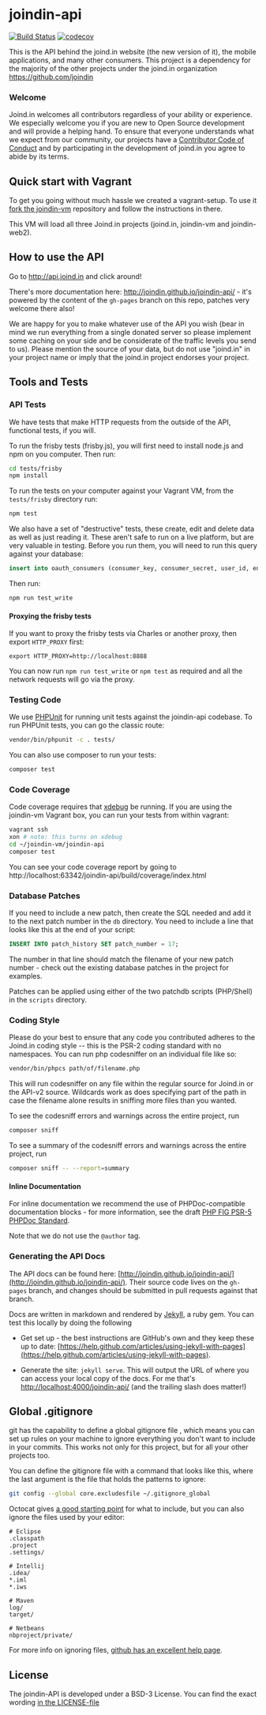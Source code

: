 # joindin-api

[![Build Status](https://travis-ci.org/joindin/joindin-api.svg?branch=master)](https://travis-ci.org/joindin/joindin-api)
[![codecov](https://codecov.io/gh/joindin/joindin-api/branch/master/graph/badge.svg)](https://codecov.io/gh/joindin/joindin-api)

This is the API behind the joind.in website (the new version of it), the mobile applications, and many other consumers.  This project is a dependency for the majority of the other projects under the joind.in organization https://github.com/joindin

### Welcome

Joind.in welcomes all contributors regardless of your ability or experience. We especially welcome
you if you are new to Open Source development and will provide a helping hand. To ensure that
everyone understands what we expect from our community, our projects have a [Contributor Code of
Conduct](CODE_OF_CONDUCT.md) and by participating in the development of joind.in you agree to abide
by its terms.

## Quick start with Vagrant

To get you going without much hassle we created a vagrant-setup. To use it [fork the joindin-vm](https://github.com/joindin/joindin-vm) repository and follow the instructions in there.

This VM will load all three Joind.in projects (joind.in, joindin-vm and joindin-web2).

## How to use the API

Go to http://api.joind.in and click around!

There's more documentation here: http://joindin.github.io/joindin-api/ - it's powered by the content of the ``gh-pages`` branch on this repo, patches very welcome there also!

We are happy for you to make whatever use of the API you wish (bear in mind we run everything from a single donated server so please implement some caching on your side and be considerate of the traffic levels you send to us). Please mention the source of your data, but do not use "joind.in" in your project name or imply that the joind.in project endorses your project.

## Tools and Tests

### API Tests

We have tests that make HTTP requests from the outside of the API, functional tests, if you will.

To run the frisby tests (frisby.js), you will first need to install node.js and
npm on you computer.  Then run:

```bash
cd tests/frisby
npm install
```

To run the tests on your computer against your Vagrant VM, from the `tests/frisby` directory run:

```bash
npm test
```

We also have a set of "destructive" tests, these create, edit and delete data as well as just reading it.  These aren't safe to run on a live platform, but are very valuable in testing.  Before you run them, you will need to run this query against your database:

```sql
insert into oauth_consumers (consumer_key, consumer_secret, user_id, enable_password_grant) values ('0000', '1111', '1', '1');
```

Then run:

```bash
npm run test_write
```

#### Proxying the frisby tests

If you want to proxy the frisby tests via Charles or another proxy, then export `HTTP_PROXY` first:

    export HTTP_PROXY=http://localhost:8888

You can now run `npm run test_write` or `npm test` as required and all the network requests will go via the proxy.

### Testing Code
We use [PHPUnit](https://phpunit.de/documentation.html) for running unit tests against the joindin-api codebase.
To run PHPUnit tests, you can go the classic route:
```bash
vendor/bin/phpunit -c . tests/
```
You can also use composer to run your tests:
```bash
composer test
```
### Code Coverage
Code coverage requires that [xdebug](https://xdebug.org/) be running. If you are using the joindin-vm Vagrant box, you can run your tests from within vagrant:
```bash
vagrant ssh
xon # note: this turns on xdebug
cd ~/joindin-vm/joindin-api
composer test
```
You can see your code coverage report by going to http://localhost:63342/joindin-api/build/coverage/index.html

### Database Patches

If you need to include a new patch, then create the SQL needed and add it to the next patch number in the `db` directory. You need to include a line that looks like this at the end of your script:

```sql
INSERT INTO patch_history SET patch_number = 17;
```

The number in that line should match the filename of your new patch number - check out the existing database patches in the project for examples.

Patches can be applied using either of the two patchdb scripts (PHP/Shell) in the `scripts` directory.

### Coding Style

Please do your best to ensure that any code you contributed adheres to the
Joind.in coding style -- this is the PSR-2 coding standard with no namespaces.
You can run php codesniffer on an individual file like so:

```bash
vendor/bin/phpcs path/of/filename.php
```

This will run codesniffer on any file within the regular source for Joind.in or the
API-v2 source. Wildcards work as does specifying part of the path in case the
filename alone results in sniffing more files than you wanted.

To see the codesniff errors and warnings across the entire project, run

```bash
composer sniff
```

To see a summary of the codesniff errors and warnings across the entire project, run

```bash
composer sniff -- --report=summary
```

#### Inline Documentation

For inline documentation we recommend the use of PHPDoc-compatible documentation
blocks - for more information, see the draft [PHP FIG PSR-5 PHPDoc Standard](https://github.com/phpDocumentor/fig-standards/blob/master/proposed/phpdoc.md).

Note that we do not use the ```@author``` tag.

### Generating the API Docs

The API docs can be found here: [http://joindin.github.io/joindin-api/](http://joindin.github.io/joindin-api/).  Their source code lives on the ``gh-pages`` branch, and changes should be submitted in pull requests against that branch.

Docs are written in markdown and rendered by [Jekyll](http://jekyllrb.com/), a ruby gem.  You can test this locally by doing the following

* Get set up - the best instructions are GitHub's own and they keep these up to date: [https://help.github.com/articles/using-jekyll-with-pages](https://help.github.com/articles/using-jekyll-with-pages).

* Generate the site: ``jekyll serve``.  This will output the URL of where you can access your local copy of the docs.  For me that's [http://localhost:4000/joindin-api/](http://localhost:4000/joindin-api/) (and the trailing slash does matter!)

## Global .gitignore

git has the capability to define a global gitignore file , which means you can 
set up rules on your machine to ignore everything you don't want to include in 
your commits. This works not only for this project, but for all your other
projects too.

You can define the gitignore file with a command that looks like this, where the 
last argument is the file that holds the patterns to ignore: 

```bash
git config --global core.excludesfile ~/.gitignore_global
```

Octocat gives [a good starting point](https://gist.github.com/octocat/9257657) for 
what to include, but you can also ignore the files used by your editor:

    # Eclipse
    .classpath
    .project
    .settings/
    
    # Intellij
    .idea/
    *.iml
    *.iws
        
    # Maven
    log/
    target/

    # Netbeans
    nbproject/private/

For more info on ignoring files, [github has an excellent help page](https://help.github.com/articles/ignoring-files/).

## License

The joindin-API is developed under a BSD-3 License. You can find the exact wording [in the LICENSE-file](LICENSE)
